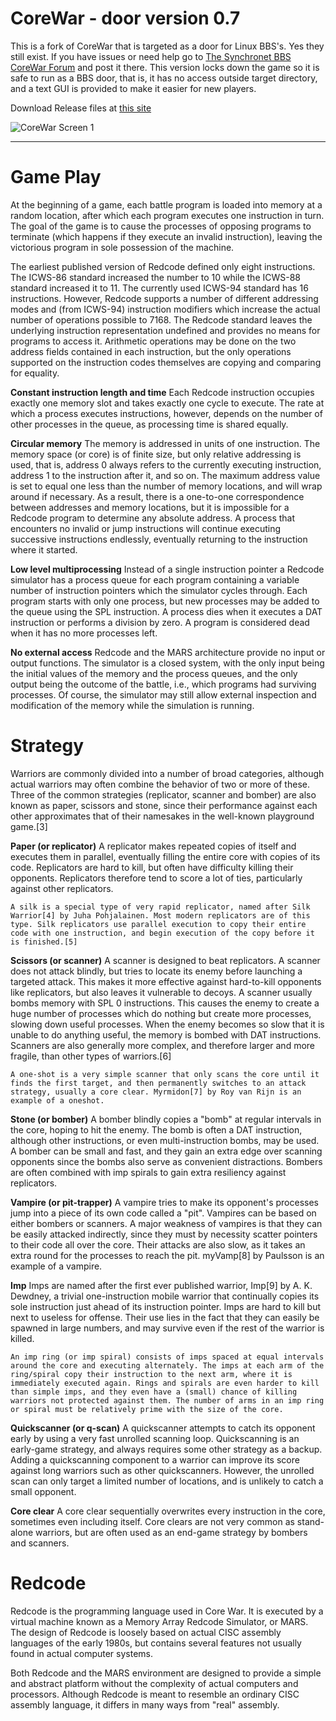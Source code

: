 CoreWar - door version 0.7
=======

This is a fork of CoreWar that is targeted as a door for Linux BBS's. Yes they still exist. If you have issues or need help go to [The Synchronet BBS CoreWar Forum](https://synchronetbbs.org/index.php/forum/corewar)  and post it there. This version locks down the game so it is safe to run as a BBS door, that is, it has no access outside target directory, and a text GUI is provided to make it easier for new players.

Download Release files at [this site](https://synchronetbbs.org/index.php/downloads/category/3-doors)

![CoreWar Screen 1](http://amigacity.xyz/corewar5.png  "CoreWar Screen 1")


----------------------------

**Game Play**
=======

At the beginning of a game, each battle program is loaded into memory at a random location, after which each program executes one instruction in turn. The goal of the game is to cause the processes of opposing programs to terminate (which happens if they execute an invalid instruction), leaving the victorious program in sole possession of the machine.

The earliest published version of Redcode defined only eight instructions. The ICWS-86 standard increased the number to 10 while the ICWS-88 standard increased it to 11. The currently used ICWS-94 standard has 16 instructions. However, Redcode supports a number of different addressing modes and (from ICWS-94) instruction modifiers which increase the actual number of operations possible to 7168. The Redcode standard leaves the underlying instruction representation undefined and provides no means for programs to access it. Arithmetic operations may be done on the two address fields contained in each instruction, but the only operations supported on the instruction codes themselves are copying and comparing for equality.


**Constant instruction length and time**
    Each Redcode instruction occupies exactly one memory slot and takes exactly one cycle to execute. The rate at which a process executes instructions, however, depends on the number of other processes in the queue, as processing time is shared equally.

**Circular memory**
    The memory is addressed in units of one instruction. The memory space (or core) is of finite size, but only relative addressing is used, that is, address 0 always refers to the currently executing instruction, address 1 to the instruction after it, and so on. The maximum address value is set to equal one less than the number of memory locations, and will wrap around if necessary. As a result, there is a one-to-one correspondence between addresses and memory locations, but it is impossible for a Redcode program to determine any absolute address. A process that encounters no invalid or jump instructions will continue executing successive instructions endlessly, eventually returning to the instruction where it started.

**Low level multiprocessing**
    Instead of a single instruction pointer a Redcode simulator has a process queue for each program containing a variable number of instruction pointers which the simulator cycles through. Each program starts with only one process, but new processes may be added to the queue using the SPL instruction. A process dies when it executes a DAT instruction or performs a division by zero. A program is considered dead when it has no more processes left.

**No external access**
    Redcode and the MARS architecture provide no input or output functions. The simulator is a closed system, with the only input being the initial values of the memory and the process queues, and the only output being the outcome of the battle, i.e., which programs had surviving processes. Of course, the simulator may still allow external inspection and modification of the memory while the simulation is running.



**Strategy**
=======

Warriors are commonly divided into a number of broad categories, although actual warriors may often combine the behavior of two or more of these. Three of the common strategies (replicator, scanner and bomber) are also known as paper, scissors and stone, since their performance against each other approximates that of their namesakes in the well-known playground game.[3]

**Paper (or replicator)**
    A replicator makes repeated copies of itself and executes them in parallel, eventually filling the entire core with copies of its code. Replicators are hard to kill, but often have difficulty killing their opponents. Replicators therefore tend to score a lot of ties, particularly against other replicators.
    
    A silk is a special type of very rapid replicator, named after Silk Warrior[4] by Juha Pohjalainen. Most modern replicators are of this type. Silk replicators use parallel execution to copy their entire code with one instruction, and begin execution of the copy before it is finished.[5]

**Scissors (or scanner)**
    A scanner is designed to beat replicators. A scanner does not attack blindly, but tries to locate its enemy before launching a targeted attack. This makes it more effective against hard-to-kill opponents like replicators, but also leaves it vulnerable to decoys. A scanner usually bombs memory with SPL 0 instructions. This causes the enemy to create a huge number of processes which do nothing but create more processes, slowing down useful processes. When the enemy becomes so slow that it is unable to do anything useful, the memory is bombed with DAT instructions. Scanners are also generally more complex, and therefore larger and more fragile, than other types of warriors.[6]
    
    A one-shot is a very simple scanner that only scans the core until it finds the first target, and then permanently switches to an attack strategy, usually a core clear. Myrmidon[7] by Roy van Rijn is an example of a oneshot.

**Stone (or bomber)**
    A bomber blindly copies a "bomb" at regular intervals in the core, hoping to hit the enemy. The bomb is often a DAT instruction, although other instructions, or even multi-instruction bombs, may be used. A bomber can be small and fast, and they gain an extra edge over scanning opponents since the bombs also serve as convenient distractions. Bombers are often combined with imp spirals to gain extra resiliency against replicators.

**Vampire (or pit-trapper)**
    A vampire tries to make its opponent's processes jump into a piece of its own code called a "pit". Vampires can be based on either bombers or scanners. A major weakness of vampires is that they can be easily attacked indirectly, since they must by necessity scatter pointers to their code all over the core. Their attacks are also slow, as it takes an extra round for the processes to reach the pit. myVamp[8] by Paulsson is an example of a vampire.

**Imp**
    Imps are named after the first ever published warrior, Imp[9] by A. K. Dewdney, a trivial one-instruction mobile warrior that continually copies its sole instruction just ahead of its instruction pointer. Imps are hard to kill but next to useless for offense. Their use lies in the fact that they can easily be spawned in large numbers, and may survive even if the rest of the warrior is killed.
    
    An imp ring (or imp spiral) consists of imps spaced at equal intervals around the core and executing alternately. The imps at each arm of the ring/spiral copy their instruction to the next arm, where it is immediately executed again. Rings and spirals are even harder to kill than simple imps, and they even have a (small) chance of killing warriors not protected against them. The number of arms in an imp ring or spiral must be relatively prime with the size of the core.

**Quickscanner (or q-scan)**
    A quickscanner attempts to catch its opponent early by using a very fast unrolled scanning loop. Quickscanning is an early-game strategy, and always requires some other strategy as a backup. Adding a quickscanning component to a warrior can improve its score against long warriors such as other quickscanners. However, the unrolled scan can only target a limited number of locations, and is unlikely to catch a small opponent.

**Core clear**
    A core clear sequentially overwrites every instruction in the core, sometimes even including itself. Core clears are not very common as stand-alone warriors, but are often used as an end-game strategy by bombers and scanners.
    
    
    
**Redcode**
=======
Redcode is the programming language used in Core War. It is executed by a virtual machine known as a Memory Array Redcode Simulator, or MARS. The design of Redcode is loosely based on actual CISC assembly languages of the early 1980s, but contains several features not usually found in actual computer systems.

Both Redcode and the MARS environment are designed to provide a simple and abstract platform without the complexity of actual computers and processors. Although Redcode is meant to resemble an ordinary CISC assembly language, it differs in many ways from "real" assembly.
